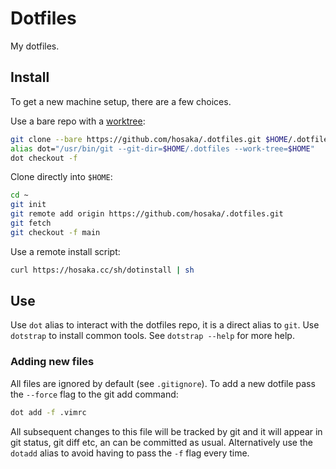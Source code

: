 # Dotfiles
My dotfiles.

## Install
To get a new machine setup, there are a few choices.

Use a bare repo with a [worktree](https://git-scm.com/docs/git-worktree):

```bash
git clone --bare https://github.com/hosaka/.dotfiles.git $HOME/.dotfiles
alias dot="/usr/bin/git --git-dir=$HOME/.dotfiles --work-tree=$HOME"
dot checkout -f
```

Clone directly into `$HOME`:

```bash
cd ~
git init
git remote add origin https://github.com/hosaka/.dotfiles.git
git fetch
git checkout -f main
```

Use a remote install script:
```bash
curl https://hosaka.cc/sh/dotinstall | sh
```

## Use
Use `dot` alias to interact with the dotfiles repo, it is a direct alias to `git`.
Use `dotstrap` to install common tools. See `dotstrap --help` for more help.

### Adding new files
All files are ignored by default (see `.gitignore`). To add a new dotfile pass the `--force` flag to the git add command:

```bash
dot add -f .vimrc
```

All subsequent changes to this file will be tracked by git and it will appear in git status, git diff etc, an can be committed as usual. Alternatively use the `dotadd` alias to avoid having to pass the `-f` flag every time.

